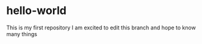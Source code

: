 # hello-world
This is my first repository
I am excited to edit this branch and hope to know many things
